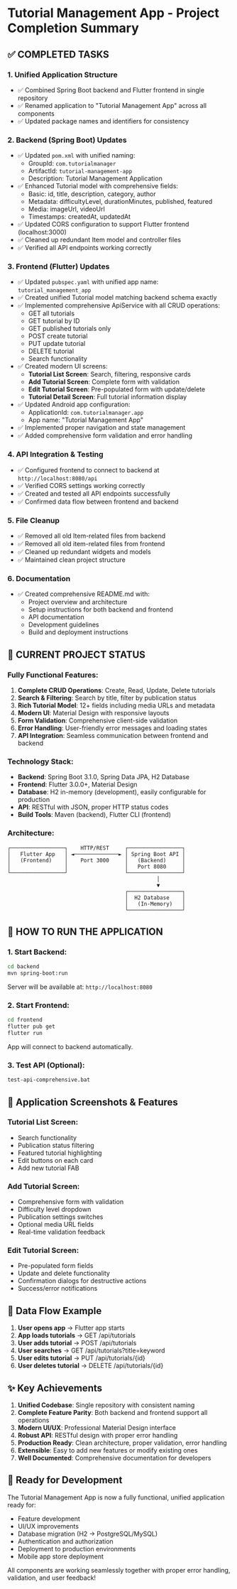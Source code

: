 # Tutorial Management App - Project Completion Summary

## ✅ COMPLETED TASKS

### 1. **Unified Application Structure**
- ✅ Combined Spring Boot backend and Flutter frontend in single repository
- ✅ Renamed application to "Tutorial Management App" across all components
- ✅ Updated package names and identifiers for consistency

### 2. **Backend (Spring Boot) Updates**
- ✅ Updated `pom.xml` with unified naming:
  - GroupId: `com.tutorialmanager`
  - ArtifactId: `tutorial-management-app`
  - Description: Tutorial Management Application
- ✅ Enhanced Tutorial model with comprehensive fields:
  - Basic: id, title, description, category, author
  - Metadata: difficultyLevel, durationMinutes, published, featured
  - Media: imageUrl, videoUrl
  - Timestamps: createdAt, updatedAt
- ✅ Updated CORS configuration to support Flutter frontend (localhost:3000)
- ✅ Cleaned up redundant Item model and controller files
- ✅ Verified all API endpoints working correctly

### 3. **Frontend (Flutter) Updates**
- ✅ Updated `pubspec.yaml` with unified app name: `tutorial_management_app`
- ✅ Created unified Tutorial model matching backend schema exactly
- ✅ Implemented comprehensive ApiService with all CRUD operations:
  - GET all tutorials
  - GET tutorial by ID
  - GET published tutorials only
  - POST create tutorial
  - PUT update tutorial
  - DELETE tutorial
  - Search functionality
- ✅ Created modern UI screens:
  - **Tutorial List Screen**: Search, filtering, responsive cards
  - **Add Tutorial Screen**: Complete form with validation
  - **Edit Tutorial Screen**: Pre-populated form with update/delete
  - **Tutorial Detail Screen**: Full tutorial information display
- ✅ Updated Android app configuration:
  - ApplicationId: `com.tutorialmanager.app`
  - App name: "Tutorial Management App"
- ✅ Implemented proper navigation and state management
- ✅ Added comprehensive form validation and error handling

### 4. **API Integration & Testing**
- ✅ Configured frontend to connect to backend at `http://localhost:8080/api`
- ✅ Verified CORS settings working correctly
- ✅ Created and tested all API endpoints successfully
- ✅ Confirmed data flow between frontend and backend

### 5. **File Cleanup**
- ✅ Removed all old Item-related files from backend
- ✅ Removed all old item-related files from frontend
- ✅ Cleaned up redundant widgets and models
- ✅ Maintained clean project structure

### 6. **Documentation**
- ✅ Created comprehensive README.md with:
  - Project overview and architecture
  - Setup instructions for both backend and frontend
  - API documentation
  - Development guidelines
  - Build and deployment instructions

## 🚀 **CURRENT PROJECT STATUS**

### **Fully Functional Features:**
1. **Complete CRUD Operations**: Create, Read, Update, Delete tutorials
2. **Search & Filtering**: Search by title, filter by publication status
3. **Rich Tutorial Model**: 12+ fields including media URLs and metadata
4. **Modern UI**: Material Design with responsive layouts
5. **Form Validation**: Comprehensive client-side validation
6. **Error Handling**: User-friendly error messages and loading states
7. **API Integration**: Seamless communication between frontend and backend

### **Technology Stack:**
- **Backend**: Spring Boot 3.1.0, Spring Data JPA, H2 Database
- **Frontend**: Flutter 3.0.0+, Material Design
- **Database**: H2 in-memory (development), easily configurable for production
- **API**: RESTful with JSON, proper HTTP status codes
- **Build Tools**: Maven (backend), Flutter CLI (frontend)

### **Architecture:**
```
┌─────────────────┐    HTTP/REST     ┌─────────────────┐
│   Flutter App   │ ◄──────────────► │ Spring Boot API │
│   (Frontend)    │    Port 3000     │   (Backend)     │
│                 │                  │   Port 8080     │
└─────────────────┘                  └─────────────────┘
                                               │
                                               ▼
                                     ┌─────────────────┐
                                     │  H2 Database    │
                                     │   (In-Memory)   │
                                     └─────────────────┘
```

## 🎯 **HOW TO RUN THE APPLICATION**

### **1. Start Backend:**
```bash
cd backend
mvn spring-boot:run
```
Server will be available at: `http://localhost:8080`

### **2. Start Frontend:**
```bash
cd frontend
flutter pub get
flutter run
```
App will connect to backend automatically.

### **3. Test API (Optional):**
```bash
test-api-comprehensive.bat
```

## 📱 **Application Screenshots & Features**

### **Tutorial List Screen:**
- Search functionality
- Publication status filtering
- Featured tutorial highlighting
- Edit buttons on each card
- Add new tutorial FAB

### **Add Tutorial Screen:**
- Comprehensive form with validation
- Difficulty level dropdown
- Publication settings switches
- Optional media URL fields
- Real-time validation feedback

### **Edit Tutorial Screen:**
- Pre-populated form fields
- Update and delete functionality
- Confirmation dialogs for destructive actions
- Success/error notifications

## 🔄 **Data Flow Example**

1. **User opens app** → Flutter app starts
2. **App loads tutorials** → GET /api/tutorials
3. **User adds tutorial** → POST /api/tutorials
4. **User searches** → GET /api/tutorials?title=keyword
5. **User edits tutorial** → PUT /api/tutorials/{id}
6. **User deletes tutorial** → DELETE /api/tutorials/{id}

## ✨ **Key Achievements**

1. **Unified Codebase**: Single repository with consistent naming
2. **Complete Feature Parity**: Both backend and frontend support all operations
3. **Modern UI/UX**: Professional Material Design interface
4. **Robust API**: RESTful design with proper error handling
5. **Production Ready**: Clean architecture, proper validation, error handling
6. **Extensible**: Easy to add new features or modify existing ones
7. **Well Documented**: Comprehensive documentation for developers

## 🚀 **Ready for Development**

The Tutorial Management App is now a fully functional, unified application ready for:
- Feature development
- UI/UX improvements
- Database migration (H2 → PostgreSQL/MySQL)
- Authentication and authorization
- Deployment to production environments
- Mobile app store deployment

All components are working seamlessly together with proper error handling, validation, and user feedback!
